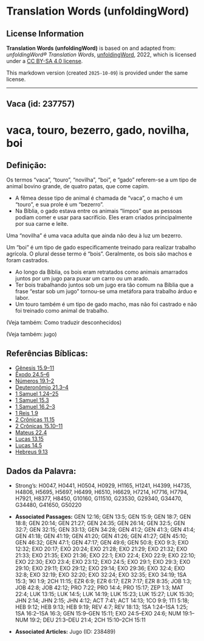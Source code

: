 # Translation Words (unfoldingWord)

## License Information

**Translation Words (unfoldingWord)** is based on and adapted from: _unfoldingWord® Translation Words_, [unfoldingWord](https://unfoldingword.org/utw), 2022, which is licensed under a [CC BY-SA 4.0 license](https://creativecommons.org/licenses/by-sa/4.0/legalcode.en).

This markdown version (created `2025-10-09`) is provided under the same license.



--------------------------------

## Vaca (id: 237757)

vaca, touro, bezerro, gado, novilha, boi
========================================

Definição:
----------

Os termos “vaca”, “touro”, “novilha”, “boi”, e “gado” referem\-se a um tipo de animal bovino grande, de quatro patas, que come capim.

* A fêmea desse tipo de animal é chamada de “vaca”, o macho é um “touro”, e sua prole é um “bezerro”.
* Na Bíblia, o gado estava entre os animais “limpos” que as pessoas podiam comer e usar para sacrifício. Eles eram criados principalmente por sua carne e leite.

Uma “novilha” é uma vaca adulta que ainda não deu à luz um bezerro.

Um “boi” é um tipo de gado especificamente treinado para realizar trabalho agrícola. O plural desse termo é “bois”. Geralmente, os bois são machos e foram castrados.

* Ao longo da Bíblia, os bois eram retratados como animais amarrados juntos por um jugo para puxar um carro ou um arado.
* Ter bois trabalhando juntos sob um jugo era tão comum na Bíblia que a frase “estar sob um jugo” tornou\-se uma metáfora para trabalho árduo e labor.
* Um touro também é um tipo de gado macho, mas não foi castrado e não foi treinado como animal de trabalho.

(Veja também: Como traduzir desconhecidos)

(Veja também: jugo)

Referências Bíblicas:
---------------------

* [Gênesis 15\.9–11](https://ref.ly/Gen15:9-Gen15:11)
* [Êxodo 24\.5–6](https://ref.ly/Exod24:5-Exod24:6)
* [Números 19\.1–2](https://ref.ly/Num19:1-Num19:2)
* [Deuteronômio 21\.3–4](https://ref.ly/Deut21:3-Deut21:4)
* [1 Samuel 1\.24–25](https://ref.ly/1Sam1:24-1Sam1:25)
* [1 Samuel 15\.3](https://ref.ly/1Sam15:3)
* [1 Samuel 16\.2–3](https://ref.ly/1Sam16:2-1Sam16:3)
* [1 Reis 1\.9](https://ref.ly/1Kgs1:9)
* [2 Crônicas 11\.15](https://ref.ly/2Chr11:15)
* [2 Crônicas 15\.10–11](https://ref.ly/2Chr15:10-2Chr15:11)
* [Mateus 22\.4](https://ref.ly/Matt22:4)
* [Lucas 13\.15](https://ref.ly/Luke13:15)
* [Lucas 14\.5](https://ref.ly/Luke14:5)
* [Hebreus 9\.13](https://ref.ly/Heb9:13)

Dados da Palavra:
-----------------

* Strong’s: H0047, H0441, H0504, H0929, H1165, H1241, H4399, H4735, H4806, H5695, H5697, H6499, H6510, H6629, H7214, H7716, H7794, H7921, H8377, H8450, G10160, G11510, G23530, G29340, G34470, G34480, G41650, G50220

* **Associated Passages:** GEN 12:16; GEN 13:5; GEN 15:9; GEN 18:7; GEN 18:8; GEN 20:14; GEN 21:27; GEN 24:35; GEN 26:14; GEN 32:5; GEN 32:7; GEN 32:15; GEN 33:13; GEN 34:28; GEN 41:2; GEN 41:3; GEN 41:4; GEN 41:18; GEN 41:19; GEN 41:20; GEN 41:26; GEN 41:27; GEN 45:10; GEN 46:32; GEN 47:1; GEN 47:17; GEN 49:6; GEN 50:8; EXO 9:3; EXO 12:32; EXO 20:17; EXO 20:24; EXO 21:28; EXO 21:29; EXO 21:32; EXO 21:33; EXO 21:35; EXO 21:36; EXO 22:1; EXO 22:4; EXO 22:9; EXO 22:10; EXO 22:30; EXO 23:4; EXO 23:12; EXO 24:5; EXO 29:1; EXO 29:3; EXO 29:10; EXO 29:11; EXO 29:12; EXO 29:14; EXO 29:36; EXO 32:4; EXO 32:8; EXO 32:19; EXO 32:20; EXO 32:24; EXO 32:35; EXO 34:19; 1SA 15:3; 1KI 1:9; 2CH 11:15; EZR 6:9; EZR 6:17; EZR 7:17; EZR 8:35; JOB 1:3; JOB 42:8; JOB 42:12; PRO 7:22; PRO 14:4; PRO 15:17; ZEP 1:3; MAT 22:4; LUK 13:15; LUK 14:5; LUK 14:19; LUK 15:23; LUK 15:27; LUK 15:30; JHN 2:14; JHN 2:15; JHN 4:12; ACT 7:41; ACT 14:13; 1CO 9:9; 1TI 5:18; HEB 9:12; HEB 9:13; HEB 9:19; REV 4:7; REV 18:13; 1SA 1:24–1SA 1:25; 1SA 16:2–1SA 16:3; GEN 15:9–GEN 15:11; EXO 24:5–EXO 24:6; NUM 19:1–NUM 19:2; DEU 21:3–DEU 21:4; 2CH 15:10–2CH 15:11
* **Associated Articles:** Jugo (ID: 238489)

